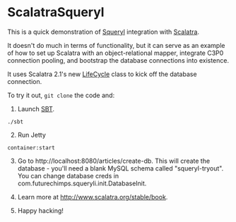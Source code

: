 ScalatraSqueryl
===============

This is a quick demonstration of [Squeryl](http://squeryl.org) integration with [Scalatra](http://scalatra.org). 

It doesn't do much in terms of functionality, but it can serve as an example of how to set up Scalatra with an object-relational mapper, integrate C3P0 connection pooling, and bootstrap the database connections into existence. 

It uses Scalatra 2.1's new [LifeCycle](http://www.scalatra.org/2.1/book/#Organizing_your_application) class to kick off the database connection.

To try it out, `git clone` the code and:

1. Launch [SBT](http://www.scala-sbt.org/).

```
./sbt
```

2. Run Jetty

```
container:start
```

3. Go to http://localhost:8080/articles/create-db. This will create the database - you'll need a blank MySQL schema called "squeryl-tryout". You can change database creds in com.futurechimps.squeryli.init.DatabaseInit.

4. Learn more at http://www.scalatra.org/stable/book.

5. Happy hacking!
